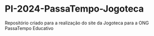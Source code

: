 # PI-2024-PassaTempo-Jogoteca
Repositório criado para a realização do site da Jogoteca para a ONG PassaTempo Educativo
